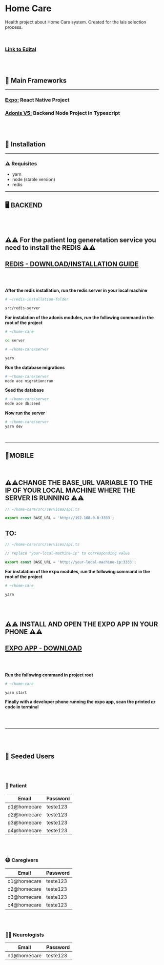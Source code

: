 # Home Care

Health project about Home Care system. Created for the lais selection process.

<br>

### [Link to Edital](https://lais.huol.ufrn.br/lais-seleciona-pesquisador-de-graduacao-e-pos-graduacao-da-area-de-tecnologia-edital-003-2021/)

<br>
<br>

## 📜 Main Frameworks

---

### [Expo:](https://expo.io/) React Native Project

### [Adonis V5:](https://preview.adonisjs.com/) Backend Node Project in Typescript

<br>
<br>

## 🏁 Installation

---

### ⚠️ Requisites

- yarn
- node (stable version)
- redis

---

## 🖥️ BACKEND

<br>
<br>

## ⚠️⚠️ **For the patient log generetation service you need to install the REDIS** ⚠️⚠️

## [REDIS - DOWNLOAD/INSTALLATION GUIDE](https://redis.io/download#installation)

<br>
<br>

**After the redis installation, run the redis server in your local machine**

```bash
# ~/redis-installation-folder

src/redis-server
```

**For instalation of the adonis modules, run the following command in the root of the project**

```bash
# ~/home-care

cd server

# ~/home-care/server

yarn
```

**Run the database migrations**

```bash
# ~/home-care/server
node ace migration:run
```

**Seed the database**

```bash
# ~/home-care/server
node ace db:seed
```

**Now run the server**

```bash
# ~/home-care/server
yarn dev
```

<br>

---

## 📱MOBILE

<br>

## **⚠️⚠️CHANGE THE BASE_URL VARIABLE TO THE IP OF YOUR LOCAL MACHINE WHERE THE SERVER IS RUNNING ⚠️⚠️**

```js
// ~/home-care/src/services/api.ts

export const BASE_URL = 'http://192.168.0.8:3333';
```

## **TO:**

```js
// ~/home-care/src/services/api.ts

// replace "your-local-machine-ip" to corresponding value

export const BASE_URL = 'http://your-local-machine-ip:3333';
```

**For instalation of the expo modules, run the following command in the root of the project**

```bash
# ~/home-care

yarn
```

<br/>
<br/>

## ⚠️⚠️ INSTALL AND OPEN THE EXPO APP IN YOUR PHONE ⚠️⚠️

## [EXPO APP - DOWNLOAD](https://expo.io/tools#client)

<br/>
<br/>

**Run the following command in project root**

```bash
# ~/home-care

yarn start
```

**Finally with a developer phone running the expo app, scan the printed qr code in terminal**

<br/>
<br/>

---

<br/>
<br/>

## 👤 Seeded Users

<br/>
<br/>

### 🤕 Patient

| Email       | Password |
| ----------- | -------- |
| p1@homecare | teste123 |
| p2@homecare | teste123 |
| p3@homecare | teste123 |
| p4@homecare | teste123 |

<br/>
<br/>

### 😷 Caregivers

| Email       | Password |
| ----------- | -------- |
| c1@homecare | teste123 |
| c2@homecare | teste123 |
| c3@homecare | teste123 |
| c4@homecare | teste123 |

<br/>
<br/>

### 👨‍⚕️ Neurologists

| Email       | Password |
| ----------- | -------- |
| n1@homecare | teste123 |
